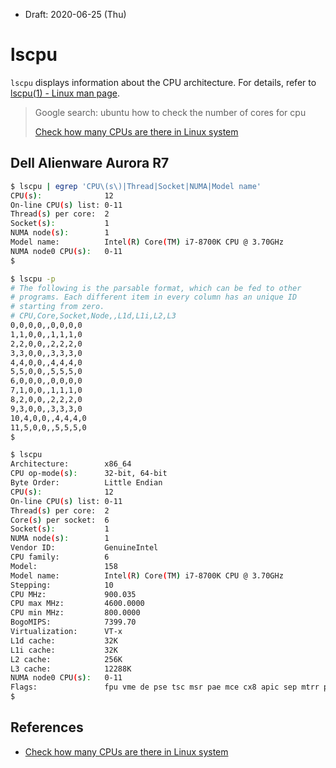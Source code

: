 * Draft: 2020-06-25 (Thu)

# lscpu

`lscpu` displays information about the CPU architecture. For details, refer to [lscpu(1) - Linux man page](https://linux.die.net/man/1/lscpu). 

> Google search: ubuntu how to check the number of cores for cpu
>
> [Check how many CPUs are there in Linux system](https://www.cyberciti.biz/faq/check-how-many-cpus-are-there-in-linux-system/)

## Dell Alienware Aurora R7

```bash
$ lscpu | egrep 'CPU\(s\)|Thread|Socket|NUMA|Model name'
CPU(s):              12
On-line CPU(s) list: 0-11
Thread(s) per core:  2
Socket(s):           1
NUMA node(s):        1
Model name:          Intel(R) Core(TM) i7-8700K CPU @ 3.70GHz
NUMA node0 CPU(s):   0-11
$
```

```bash
$ lscpu -p
# The following is the parsable format, which can be fed to other
# programs. Each different item in every column has an unique ID
# starting from zero.
# CPU,Core,Socket,Node,,L1d,L1i,L2,L3
0,0,0,0,,0,0,0,0
1,1,0,0,,1,1,1,0
2,2,0,0,,2,2,2,0
3,3,0,0,,3,3,3,0
4,4,0,0,,4,4,4,0
5,5,0,0,,5,5,5,0
6,0,0,0,,0,0,0,0
7,1,0,0,,1,1,1,0
8,2,0,0,,2,2,2,0
9,3,0,0,,3,3,3,0
10,4,0,0,,4,4,4,0
11,5,0,0,,5,5,5,0
$
```

```bash
$ lscpu
Architecture:        x86_64
CPU op-mode(s):      32-bit, 64-bit
Byte Order:          Little Endian
CPU(s):              12
On-line CPU(s) list: 0-11
Thread(s) per core:  2
Core(s) per socket:  6
Socket(s):           1
NUMA node(s):        1
Vendor ID:           GenuineIntel
CPU family:          6
Model:               158
Model name:          Intel(R) Core(TM) i7-8700K CPU @ 3.70GHz
Stepping:            10
CPU MHz:             900.035
CPU max MHz:         4600.0000
CPU min MHz:         800.0000
BogoMIPS:            7399.70
Virtualization:      VT-x
L1d cache:           32K
L1i cache:           32K
L2 cache:            256K
L3 cache:            12288K
NUMA node0 CPU(s):   0-11
Flags:               fpu vme de pse tsc msr pae mce cx8 apic sep mtrr pge mca cmov pat pse36 clflush dts acpi mmx fxsr sse sse2 ss ht tm pbe syscall nx pdpe1gb rdtscp lm constant_tsc art arch_perfmon pebs bts rep_good nopl xtopology nonstop_tsc cpuid aperfmperf pni pclmulqdq dtes64 monitor ds_cpl vmx smx est tm2 ssse3 sdbg fma cx16 xtpr pdcm pcid sse4_1 sse4_2 x2apic movbe popcnt tsc_deadline_timer aes xsave avx f16c rdrand lahf_lm abm 3dnowprefetch cpuid_fault epb invpcid_single pti ssbd ibrs ibpb stibp tpr_shadow vnmi flexpriority ept vpid fsgsbase tsc_adjust bmi1 hle avx2 smep bmi2 erms invpcid rtm mpx rdseed adx smap clflushopt intel_pt xsaveopt xsavec xgetbv1 xsaves dtherm ida arat pln pts hwp hwp_notify hwp_act_window hwp_epp md_clear flush_l1d
$
```

## References

* [Check how many CPUs are there in Linux system](https://www.cyberciti.biz/faq/check-how-many-cpus-are-there-in-linux-system/)